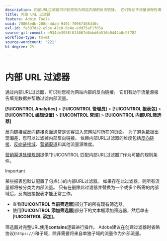 ```yaml
---
description: 内部URL过滤器可识别您视为网站内部的反向链接。 它们有助于流量源报告填充数据并帮助过滤内部流量。
title: 内部 URL 过滤器
feature: Admin Tools
uuid: 70868edb-208d-4dad-9401-70967468d40c
exl-id: fa387da2-e9be-47c0-9c4e-edd75af1f05a
source-git-commit: e934de3938f013067d6bbd6b516b0444b0c9f782
workflow-type: tm+mt
source-wordcount: '221'
ht-degree: 2%

---
```



# 内部 URL 过滤器

通过内部URL过滤器，可识别您视为网站内部的反向链接。 它们有助于流量源报告填充数据并帮助过滤内部流量。

**[!UICONTROL Analytics]** > **[!UICONTROL 管理员]** > **[!UICONTROL 报表包]** > **[!UICONTROL 编辑设置]** > **[!UICONTROL 常规]** > **[!UICONTROL 内部URL筛选器]**

反向链接或反向链接页面通常是访客进入您网站时所在的页面。 为了避免数据出现偏差，您可以过滤掉内部反向链接。 依赖内部URL过滤器的维度包括[反向链接](/help/components/dimensions/referrer.md)、[反向链接域](/help/components/dimensions/referring-domain.md)、[营销渠道](/help/components/dimensions/marketing-channel.md)和其他流量源维度。

[营销渠道处理规则](../marketing-channels/mc-proc-rules.md)提供“[!UICONTROL 匹配内部URL过滤器]”作为可能的规则条件。

>[!IMPORTANT]
>
>某些报表包默认配置了句点(`.`)的内部URL过滤器。 如果存在此过滤器，则所有流量都将被分类为内部流量。 只有在删除此过滤器并替换为一个或多个所需的内部域后，反向链接报表才能正常工作。

* 查看&#x200B;**[!UICONTROL 当前筛选器]**&#x200B;部分下的所有现有筛选器。
* 使用&#x200B;**[!UICONTROL 添加筛选器]**&#x200B;部分下的文本框添加筛选器，然后单击&#x200B;**[!UICONTROL 添加]**。

筛选器对完整URL使用&#x200B;**contains**&#x200B;逻辑进行操作。 Adobe建议在创建过滤器时省略协议(`https://`)和子域，除非需要将来自单独子域的流量作为外部流量。
